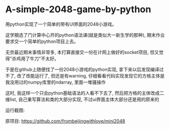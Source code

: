 # A-simple-2048-game-by-python
用python实现了一个简单的带有UI界面的2048小游戏。

这学期选了门计算中心开的python语法课(就是类似大一新生学的那种), 期末作业要求交一个简单的python项目上去。

无奈最近期末事情非常多, 本打算直接交一份在计网上做好的socket项目, 但又觉得"杀鸡用了牛刀"不太好。

于是在github上随便找了一份2048小游戏的python实现, 拿下来以后发现编译过不了, 改了改能运行了, 但还是有warning, 仔细看看代码实现发现它的方格主体是我没用过的numpy库里的ndarray, 里面一堆骚操作

这时, 我这样一个只会python基础语法的人看不下去了, 然后把方格的主体改成二维list, 自己重写算法和类的大部分实现, 不过ui界面主体大部分还是用的原来的

运行截图:


原项目: https://github.com/frombeijingwithlove/mini2048

